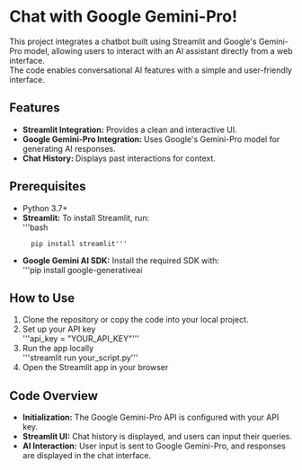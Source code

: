 <h1>Chat with Google Gemini-Pro!</h1>
<p>This project integrates a chatbot built using Streamlit and Google's Gemini-Pro model, allowing users to interact with an AI assistant directly from a web interface. <br>The code enables conversational AI features with a simple and user-friendly interface.</p>
<h2>Features</h2>
<p>
  <ul>
    <li><b>Streamlit Integration:</b> Provides a clean and interactive UI.</li>
    <li><b>Google Gemini-Pro Integration: </b>Uses Google's Gemini-Pro model for generating AI responses.</li>
    <li><b>Chat History: </b>Displays past interactions for context.</li>    
  </ul>
</p>
<h2>Prerequisites</h2>
<p>
  <ul>
    <li>Python 3.7+ </li>
    <li><b>Streamlit:</b> To install Streamlit, run: <br>
      '''bash
      
      pip install streamlit'''
    
</li>
    <li><b>Google Gemini AI SDK:</b> Install the required SDK with:<br> '''pip install google-generativeai</li>
  </ul>
</p>
<h2>How to Use</h2>
<ol>
  <li>Clone the repository or copy the code into your local project.</li>
  <li>Set up your API key<br>  '''api_key = "YOUR_API_KEY"'''</li>
  <li>Run the app locally<br> '''streamlit run your_script.py'''</li>
  <li>Open the Streamlit app in your browser</li>
</ol>
<h2>Code Overview</h2>
<p>
  <ul>
    <li><b>Initialization:</b> The Google Gemini-Pro API is configured with your API key.</li>
    <li><b>Streamlit UI:</b> Chat history is displayed, and users can input their queries.</li>
    <li><b>AI Interaction:</b> User input is sent to Google Gemini-Pro, and responses are displayed in the chat interface.</li>
  </ul>
</p>
